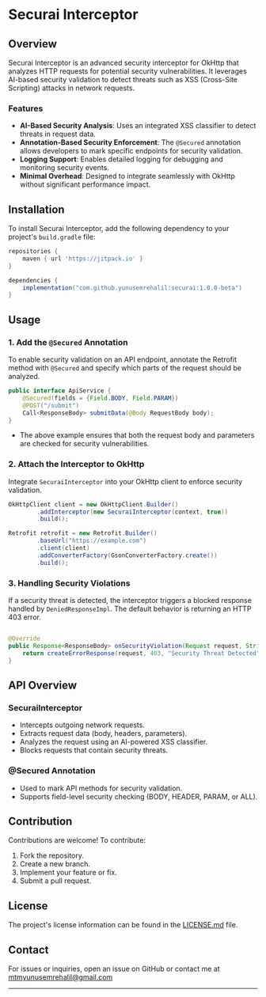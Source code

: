 # Securai Interceptor

## Overview

Securai Interceptor is an advanced security interceptor for OkHttp that analyzes HTTP requests for
potential security vulnerabilities. It leverages AI-based security validation to detect threats such
as XSS (Cross-Site Scripting) attacks in network requests.

### Features

- **AI-Based Security Analysis**: Uses an integrated XSS classifier to detect threats in request
  data.
- **Annotation-Based Security Enforcement**: The `@Secured` annotation allows developers to mark
  specific endpoints for security validation.
- **Logging Support**: Enables detailed logging for debugging and monitoring security events.
- **Minimal Overhead**: Designed to integrate seamlessly with OkHttp without significant performance
  impact.

## Installation

To install Securai Interceptor, add the following dependency to your project's `build.gradle` file:

```gradle
repositories {
    maven { url 'https://jitpack.io' }
}

dependencies {
    implementation("com.github.yunusemrehalil:securai:1.0.0-beta")
}
```

## Usage

### 1. Add the `@Secured` Annotation

To enable security validation on an API endpoint, annotate the Retrofit method with `@Secured` and
specify which parts of the request should be analyzed.

```java
public interface ApiService {
    @Secured(fields = {Field.BODY, Field.PARAM})
    @POST("/submit")
    Call<ResponseBody> submitData(@Body RequestBody body);
}
```

- The above example ensures that both the request body and parameters are checked for security
  vulnerabilities.

### 2. Attach the Interceptor to OkHttp

Integrate `SecuraiInterceptor` into your OkHttp client to enforce security validation.

```java
OkHttpClient client = new OkHttpClient.Builder()
        .addInterceptor(new SecuraiInterceptor(context, true))
        .build();

Retrofit retrofit = new Retrofit.Builder()
        .baseUrl("https://example.com")
        .client(client)
        .addConverterFactory(GsonConverterFactory.create())
        .build();
```

### 3. Handling Security Violations

If a security threat is detected, the interceptor triggers a blocked response handled by
`DeniedResponseImpl`. The default behavior is returning an HTTP 403 error.

```java

@Override
public Response<ResponseBody> onSecurityViolation(Request request, String summary) {
    return createErrorResponse(request, 403, "Security Threat Detected");
}
```

## API Overview

### **SecuraiInterceptor**

- Intercepts outgoing network requests.
- Extracts request data (body, headers, parameters).
- Analyzes the request using an AI-powered XSS classifier.
- Blocks requests that contain security threats.

### **@Secured Annotation**

- Used to mark API methods for security validation.
- Supports field-level security checking (BODY, HEADER, PARAM, or ALL).

## Contribution

Contributions are welcome! To contribute:

1. Fork the repository.
2. Create a new branch.
3. Implement your feature or fix.
4. Submit a pull request.

## License

The project's license information can be found in the [LICENSE.md](./LICENSE.md) file.

## Contact

For issues or inquiries, open an issue on GitHub or contact me at mtmyunusemrehalil@gmail.com

---
